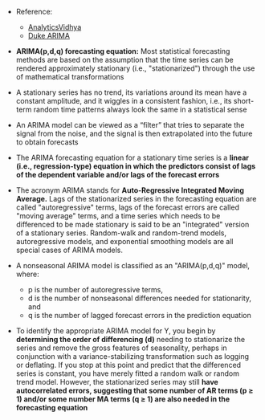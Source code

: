 
- Reference:
  - [AnalyticsVidhya](https://www.analyticsvidhya.com/blog/2015/12/complete-tutorial-time-series-modeling/)
  - [Duke ARIMA](https://people.duke.edu/~rnau/411arim.htm)

- **ARIMA(p,d,q) forecasting equation:** Most statistical forecasting methods are based on the assumption that the time series can be rendered approximately stationary (i.e., "stationarized") through the use of mathematical transformations
- A stationary series has no trend, its variations around its mean have a constant amplitude, and it wiggles in a consistent fashion, i.e., its short-term random time patterns always look the same in a statistical sense
- An ARIMA model can be viewed as a “filter” that tries to separate the signal from the noise, and the signal is then extrapolated into the future to obtain forecasts
- The ARIMA forecasting equation for a stationary time series is a **linear (i.e., regression-type) equation in which the predictors consist of lags of the dependent variable and/or lags of the forecast errors**
- The acronym ARIMA stands for **Auto-Regressive Integrated Moving Average.** Lags of the stationarized series in the forecasting equation are called "autoregressive" terms, lags of the forecast errors are called "moving average" terms, and a time series which needs to be differenced to be made stationary is said to be an "integrated" version of a stationary series. Random-walk and random-trend models, autoregressive models, and exponential smoothing models are all special cases of ARIMA models.
- A nonseasonal ARIMA model is classified as an "ARIMA(p,d,q)" model, where:
  - p is the number of autoregressive terms,
  - d is the number of nonseasonal differences needed for stationarity, and
  - q is the number of lagged forecast errors in the prediction equation
- To identify the appropriate ARIMA model for Y, you begin by **determining the order of differencing (d)** needing to stationarize the series and remove the gross features of seasonality, perhaps in conjunction with a variance-stabilizing transformation such as logging or deflating. If you stop at this point and predict that the differenced series is constant, you have merely fitted a random walk or random trend model.  However, the stationarized series may still **have autocorrelated errors, suggesting that some number of AR terms (p ≥ 1) and/or some number MA terms (q ≥ 1) are also needed in the forecasting equation**

